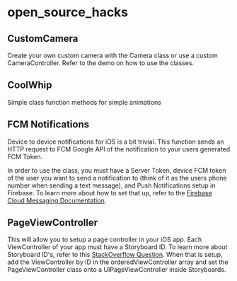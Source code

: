 # open_source_hacks


## CustomCamera

Create your own custom camera with the Camera class or use a custom CameraController. Refer to the demo on how to use the classes.


## CoolWhip

Simple class function methods for simple animations

## FCM Notifications

Device to device notifications for iOS is a bit trivial. This function sends an HTTP request to FCM Google API of the notification to your users generated FCM Token. 

In order to use the class, you must have a Server Token, device FCM token of the user you want to send a notification to (think of it as the users phone number when sending a text message), and Push Notifications setup in Firebase. To learn more about how to set that up, refer to the [Firebase Cloud Messaging Documentation](https://firebase.google.com/docs/cloud-messaging/ios/client).

## PageViewController

This will allow you to setup a page controller in your iOS app. Each ViewController of your app must have a Storyboard ID. To learn more about Storyboard ID's, refer to this [StackOverflow Question](https://stackoverflow.com/questions/13867565/what-is-a-storyboard-id-and-how-can-i-use-this). When that is setup, add the ViewController by ID in the orderedViewController array and set the PageViewController class onto a UIPageViewController inside Storyboards. 
